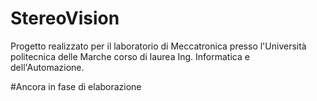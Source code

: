 # StereoVision

Progetto realizzato per il laboratorio di Meccatronica presso l'Università politecnica delle Marche 
corso di laurea Ing. Informatica e dell'Automazione.


#Ancora in fase di elaborazione
